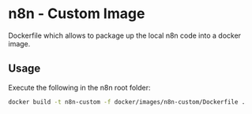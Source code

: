 # n8n - Custom Image

Dockerfile which allows to package up the local n8n code into
a docker image.

## Usage

Execute the following in the n8n root folder:

```bash
docker build -t n8n-custom -f docker/images/n8n-custom/Dockerfile .
```
